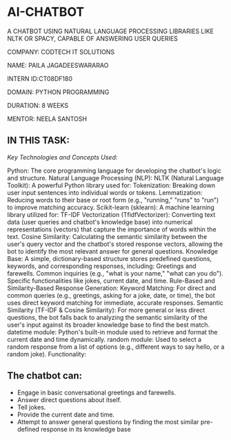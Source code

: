 # AI-CHATBOT

 A CHATBOT USING NATURAL  LANGUAGE PROCESSING LIBRARIES LIKE  NLTK OR SPACY, CAPABLE OF ANSWERING  USER QUERIES

COMPANY: CODTECH IT SOLUTIONS

NAME: PAILA JAGADEESWARARAO

INTERN ID:CT08DF180

DOMAIN: PYTHON PROGRAMMING

DURATION: 8 WEEKS

MENTOR: NEELA SANTOSH

## IN THIS TASK:

*Key Technologies and Concepts Used:*

Python: The core programming language for developing the chatbot's logic and structure.
Natural Language Processing (NLP):
NLTK (Natural Language Toolkit): A powerful Python library used for:
Tokenization: Breaking down user input sentences into individual words or tokens.
Lemmatization: Reducing words to their base or root form (e.g., "running," "runs" to "run") to improve matching accuracy.
Scikit-learn (sklearn): A machine learning library utilized for:
TF-IDF Vectorization (TfidfVectorizer): Converting text data (user queries and chatbot's knowledge base) into numerical representations (vectors) that capture the importance of words within the text.
Cosine Similarity: Calculating the semantic similarity between the user's query vector and the chatbot's stored response vectors, allowing the bot to identify the most relevant answer for general questions.
Knowledge Base: A simple, dictionary-based structure stores predefined questions, keywords, and corresponding responses, including:
Greetings and farewells.
Common inquiries (e.g., "what is your name," "what can you do").
Specific functionalities like jokes, current date, and time.
Rule-Based and Similarity-Based Response Generation:
Keyword Matching: For direct and common queries (e.g., greetings, asking for a joke, date, or time), the bot uses direct keyword matching for immediate, accurate responses.
Semantic Similarity (TF-IDF & Cosine Similarity): For more general or less direct questions, the bot falls back to analyzing the semantic similarity of the user's input against its broader knowledge base to find the best match.
datetime module: Python's built-in module used to retrieve and format the current date and time dynamically.
random module: Used to select a random response from a list of options (e.g., different ways to say hello, or a random joke).
Functionality:

## The chatbot can:

- Engage in basic conversational greetings and farewells.
- Answer direct questions about itself.
- Tell jokes.
- Provide the current date and time.
- Attempt to answer general questions by finding the most similar pre-defined response in its knowledge base
